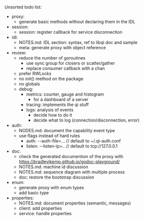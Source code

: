 Unsorted todo list:
- proxy:
    - generate basic methods without declaring them in the IDL
- session:
    - session: register callback for service disconnection
- idl:
    - NOTES.md: IDL section: syntax, ref to libqi doc and sample
    - meta: generate proxy with object reference
- review:
    - reduce the number of goroutines
        - use sync group for closers or scatter/gather
        - replace consumer callback with a chan
    - prefer RWLocks
    - no init() method on the package
    - no globals
    - debug:
        - metrics: counter, gauge and histogram
            - for a dashboard of a server
        - tracing: implements the qi stuff
        - logs: analysis of events
            - decide how to do it
            - decide what to log (connection/disconnection, error)
- auth:
    - NODES.md: document the capability event type
    - use flags instead of hard rules
        - auth: --auth-file=... // default to ~/.qi-auth.conf
        - listen:  --listen-ip=.. // default to tcp://127.0.0.1
- doc:
    - check the generated documention of the proxy with
      https://bradleyjkemp.github.io/godoc-playground/
    - NOTES.md: machine id discussion
    - NOTES.md: sequence diagram with multiple process
    - doc: restore the bootstrap discussion
- enum:
    - generate proxy with enum types
    - add basic type
- properties:
    - NOTES.md: document properties (semantic, messages)
    - client: add properties
    - service: handle properties
